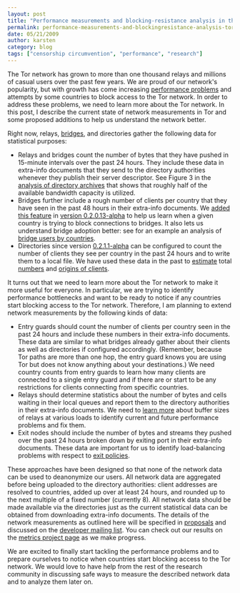```yaml
---
layout: post
title: "Performance measurements and blocking-resistance analysis in the Tor network"
permalink: performance-measurements-and-blockingresistance-analysis-tor-network
date: 05/21/2009
author: karsten
category: blog
tags: ["censorship circumvention", "performance", "research"]
---
```


The Tor network has grown to more than one thousand relays and millions of casual users over the past few years. We are proud of our network's popularity, but with growth has come increasing [performance problems](https://blog.torproject.org/blog/why-tor-is-slow) and attempts by some countries to block access to the Tor network. In order to address these problems, we need to learn more about the Tor network. In this post, I describe the current state of network measurements in Tor and some proposed additions to help us understand the network better.

Right now, relays, [bridges](https://www.torproject.org/bridges), and directories gather the following data for statistical purposes:

- Relays and bridges count the number of bytes that they have pushed in 15-minute intervals over the past 24 hours. They include these data in extra-info documents that they send to the directory authorities whenever they publish their server descriptor. See Figure 3 in the [analysis of directory archives](http://git.torproject.org/checkout/metrics/master/report/dirarch/dirarch-2009-03-31.pdf) that shows that roughly half of the available bandwidth capacity is utilized.
- Bridges further include a rough number of clients per country that they have seen in the past 48 hours in their extra-info documents. We [added this feature](http://git.torproject.org/checkout/tor/master/doc/spec/proposals/126-geoip-reporting.txt) in [version 0.2.0.13-alpha](http://git.torproject.org/checkout/tor/master/ChangeLog) to help us learn when a given country is trying to block connections to bridges. It also lets us understand bridge adoption better: see for an example an analysis of [bridge users by countries](http://git.torproject.org/checkout/metrics/master/report/bridges/bridges-2009-04-04.pdf).
- Directories since version [0.2.1.1-alpha](http://git.torproject.org/checkout/tor/master/ChangeLog) can be configured to count the number of clients they see per country in the past 24 hours and to write them to a local file. We have used these data in the past to [estimate](http://git.torproject.org/checkout/tor/master/doc/spec/proposals/ideas/xxx-geoip-survey-plan.txt) total [numbers](http://git.torproject.org/checkout/metrics/master/report/dirreq/directory-requests-2009-04-23.2.pdf) and [origins of clients](http://git.torproject.org/checkout/metrics/master/report/dirreq/dirreq-report-2009-04-30.pdf).

It turns out that we need to learn more about the Tor network to make it more useful for everyone. In particular, we are trying to identify performance bottlenecks and want to be ready to notice if any countries start blocking access to the Tor network. Therefore, I am planning to extend network measurements by the following kinds of data:

- Entry guards should count the number of clients per country seen in the past 24 hours and include these numbers in their extra-info documents. These data are similar to what bridges already gather about their clients as well as directories if configured accordingly. (Remember, because Tor paths are more than one hop, the entry guard knows you are using Tor but does not know anything about your destinations.) We need country counts from entry guards to learn how many clients are connected to a single entry guard and if there are or start to be any restrictions for clients connecting from specific countries.
- Relays should determine statistics about the number of bytes and cells waiting in their local queues and report them to the directory authorities in their extra-info documents. We need to [learn more](http://archives.seul.org/or/dev/Apr-2009/msg00007.html) about buffer sizes of relays at various loads to identify current and future performance problems and fix them.
- Exit nodes should include the number of bytes and streams they pushed over the past 24 hours broken down by exiting port in their extra-info documents. These data are important for us to identify load-balancing problems with respect to [exit policies](https://wiki.torproject.org/noreply/TheOnionRouter/TorFAQ#RunARelayBut).

These approaches have been designed so that none of the network data can be used to deanonymize our users. All network data are aggregated before being uploaded to the directory authorities: client addresses are resolved to countries, added up over at least 24 hours, and rounded up to the next multiple of a fixed number (currently 8). All network data should be made available via the directories just as the current statistical data can be obtained from downloading extra-info documents. The details of the network measurements as outlined here will be specified in [proposals](http://git.torproject.org/checkout/tor/master/doc/spec/proposals/001-process.txt) and discussed on the [developer mailing list](http://archives.seul.org/or/dev/). You can check out our results on the [metrics project page](https://www.torproject.org/projects/metrics) as we make progress.

We are excited to finally start tackling the performance problems and to prepare ourselves to notice when countries start blocking access to the Tor network. We would love to have help from the rest of the research community in discussing safe ways to measure the described network data and to analyze them later on.


